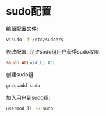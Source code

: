 # sudo配置


编辑配置文件:

```bash
visudo -f /etc/sudoers
```

修改配置, 允许sodu组用户获得sudo权限:

```ini
%sudo ALL=(ALL) ALL
```

创建sudo组:

```bash
groupadd sudo
```

加入用户到sudo组:

```bash
usermod li -G sudo
```
